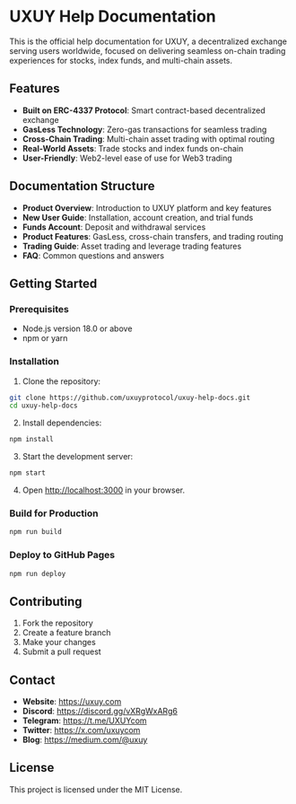 # UXUY Help Documentation

This is the official help documentation for UXUY, a decentralized exchange serving users worldwide, focused on delivering seamless on-chain trading experiences for stocks, index funds, and multi-chain assets.

## Features

- **Built on ERC-4337 Protocol**: Smart contract-based decentralized exchange
- **GasLess Technology**: Zero-gas transactions for seamless trading
- **Cross-Chain Trading**: Multi-chain asset trading with optimal routing
- **Real-World Assets**: Trade stocks and index funds on-chain
- **User-Friendly**: Web2-level ease of use for Web3 trading

## Documentation Structure

- **Product Overview**: Introduction to UXUY platform and key features
- **New User Guide**: Installation, account creation, and trial funds
- **Funds Account**: Deposit and withdrawal services
- **Product Features**: GasLess, cross-chain transfers, and trading routing
- **Trading Guide**: Asset trading and leverage trading features
- **FAQ**: Common questions and answers

## Getting Started

### Prerequisites

- Node.js version 18.0 or above
- npm or yarn

### Installation

1. Clone the repository:
```bash
git clone https://github.com/uxuyprotocol/uxuy-help-docs.git
cd uxuy-help-docs
```

2. Install dependencies:
```bash
npm install
```

3. Start the development server:
```bash
npm start
```

4. Open [http://localhost:3000](http://localhost:3000) in your browser.

### Build for Production

```bash
npm run build
```

### Deploy to GitHub Pages

```bash
npm run deploy
```

## Contributing

1. Fork the repository
2. Create a feature branch
3. Make your changes
4. Submit a pull request

## Contact

- **Website**: https://uxuy.com
- **Discord**: https://discord.gg/vXRgWxARg6
- **Telegram**: https://t.me/UXUYcom
- **Twitter**: https://x.com/uxuycom
- **Blog**: https://medium.com/@uxuy

## License

This project is licensed under the MIT License.
